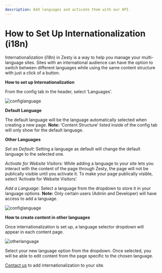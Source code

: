 ```yaml
---
description: Add languages and activate them with our API.
---
```


# How to Set Up Internationalization \(i18n\)

Internationalization \(i18n\) in Zesty is a way to help you manage your multi-language sites. Sites with an international audience can have the option to switch between different languages while using the same content structure with just a click of a button.

**How to set up Internationalization**

From the config tab in the header, select ‘Languages’. 

![configlanguage](https://wyp1jm.media.zestyio.com/screen-shot-2016-04-27-at-11-50-27-am.png)

**Default Language**

The default language will be the language automatically selected when creating a new page. **Note:** ‘Content Structure’ listed inside of the config tab will only show for the default language.

**Other Languages**

_Set as Default_: Setting a language as default will change the default language to the selected one.

_Activate for Website Visitors_: While adding a language to your site lets you interact with the content of the page through Zesty, the page will not be publically visible until you activate it. To make your page publically visible, select ‘Activate for Website Visitors’.

_Add a Language_: Select a language from the dropdown to store it in your language options. **Note:** Only certain users \(Admin and Developer\) will have access to add a language.

![configlanguage](https://wyp1jm.media.zestyio.com/i18n.gif)

**How to create content in other languages**

Once internationalization is set up, a language selector dropdown will appear in each content page.

![otherlanguage](https://wyp1jm.media.zestyio.com/i18n_lang.gif)

Select your new language option from the dropdown. Once selected, you will be able to edit content from the page specific to the chosen language.

[Contact us](https://www.zesty.io/contact/) to add internationalization to your site.

